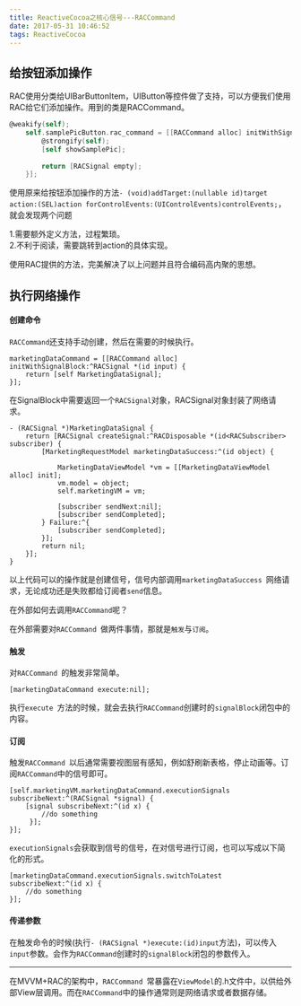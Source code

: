 ```yaml
---
title: ReactiveCocoa之核心信号---RACCommand
date: 2017-05-31 10:46:52
tags: ReactiveCocoa
---
```

## 给按钮添加操作
RAC使用分类给UIBarButtonItem，UIButton等控件做了支持，可以方便我们使用RAC给它们添加操作。用到的类是RACCommand。

```objectivec
@weakify(self);
    self.samplePicButton.rac_command = [[RACCommand alloc] initWithSignalBlock:^RACSignal *(id input) {
        @strongify(self);
        [self showSamplePic];
        
        return [RACSignal empty];
    }];
```

使用原来给按钮添加操作的方法`- (void)addTarget:(nullable id)target action:(SEL)action forControlEvents:(UIControlEvents)controlEvents;`，就会发现两个问题

1.需要额外定义方法，过程繁琐。  
2.不利于阅读，需要跳转到action的具体实现。

使用RAC提供的方法，完美解决了以上问题并且符合编码高内聚的思想。

## 执行网络操作
#### 创建命令
`RACCommand`还支持手动创建，然后在需要的时候执行。

```
marketingDataCommand = [[RACCommand alloc] initWithSignalBlock:^RACSignal *(id input) {
    return [self MarketingDataSignal];
}];
```

在SignalBlock中需要返回一个`RACSignal`对象，RACSignal对象封装了网络请求。

```
- (RACSignal *)MarketingDataSignal {
    return [RACSignal createSignal:^RACDisposable *(id<RACSubscriber> subscriber) {
        [MarketingRequestModel marketingDataSuccess:^(id object) {
            
            MarketingDataViewModel *vm = [[MarketingDataViewModel alloc] init];
            vm.model = object;
            self.marketingVM = vm;
            
            [subscriber sendNext:nil];
            [subscriber sendCompleted];
        } Failure:^{
            [subscriber sendCompleted];
        }];
        return nil;
    }];
}
```

以上代码可以的操作就是创建信号，信号内部调用`marketingDataSuccess `网络请求，无论成功还是失败都给订阅者`send`信息。

在外部如何去调用`RACCommand`呢？

在外部需要对`RACCommand `做两件事情，那就是`触发`与`订阅`。

#### 触发
对`RACCommand `的触发非常简单。

```
[marketingDataCommand execute:nil];
```
执行`execute `方法的时候，就会去执行`RACCommand`创建时的`signalBlock`闭包中的内容。

#### 订阅
触发`RACCommand `以后通常需要视图层有感知，例如舒刷新表格，停止动画等。订阅`RACCommand`中的信号即可。

```
[self.marketingVM.marketingDataCommand.executionSignals subscribeNext:^(RACSignal *signal) {
    [signal subscribeNext:^(id x) {
        //do something
     }];
}];
```
`executionSignals`会获取到信号的信号，在对信号进行订阅，也可以写成以下简化的形式。

```
[marketingDataCommand.executionSignals.switchToLatest subscribeNext:^(id x) {
    //do something
}];
```


#### 传递参数
在触发命令的时候(执行`- (RACSignal *)execute:(id)input`方法)，可以传入`input`参数。会作为`RACCommand`创建时的`signalBlock`闭包的参数传入。
***
在MVVM+RAC的架构中，`RACCommand `常暴露在`ViewModel`的.h文件中，以供给外部View层调用。而在`RACCommand`中的操作通常则是网络请求或者数据存储。
